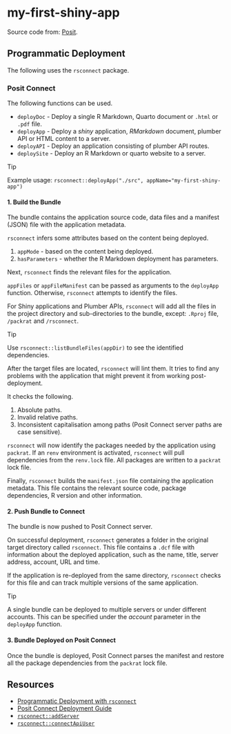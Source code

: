 # my-first-shiny-app

Source code from: [Posit](https://github.com/posit-hosted/examples-shiny-r).

## Programmatic Deployment

The following uses the `rsconnect` package.

### Posit Connect

The following functions can be used.

- `deployDoc` - Deploy a single R Markdown, Quarto document or `.html` or `.pdf` file.
- `deployApp` - Deploy a *shiny* application, *RMarkdown* document, plumber API or HTML content to a server.
- `deployAPI` - Deploy an application consisting of plumber API routes.
- `deploySite` - Deploy an R Markdown or quarto website to a server.

> [!TIP]
> Example usage: `rsconnect::deployApp("./src", appName="my-first-shiny-app")`

#### 1. Build the Bundle

The bundle contains the application source code, data files and a manifest (JSON) file with the application metadata.

`rsconnect` infers some attributes based on the content being deployed.

1. `appMode` - based on the content being deployed.
2. `hasParameters` - whether the R Markdown deployment has parameters.

Next, `rsconnect` finds the relevant files for the application.

`appFiles` or `appFileManifest` can be passed as arguments to the `deployApp` function. Otherwise, `rsconnect` attempts to identify the files.

For Shiny applications and Plumber APIs, `rsconnect` will add all the files in the project directory and sub-directories to the bundle, except: `.Rproj` file, `/packrat` and `/rsconnect`.

> [!TIP]
> Use `rsconnect::listBundleFiles(appDir)` to see the identified dependencies.

After the target files are located, `rsconnect` will lint them. It tries to find any problems with the application that might prevent it from working post-deployment.

It checks the following.

1. Absolute paths.
2. Invalid relative paths.
3. Inconsistent capitalisation among paths (Posit Connect server paths are case sensitive).

`rsconnect` will now identify the packages needed by the application using `packrat`. If an `renv` environment is activated, `rsconnect` will pull dependencies from the `renv.lock` file. All packages are written to a `packrat` lock file.

Finally, `rsconnect` builds the `manifest.json` file containing the application metadata. This file contains the relevant source code, package dependencies, R version and other information.

#### 2. Push Bundle to Connect

The bundle is now pushed to Posit Connect server.

On successful deployment, `rsconnect` generates a folder in the original target directory called `rsconnect`. This file contains a `.dcf` file with information about the deployed application, such as the name, title, server address, account, URL and time.

If the application is re-deployed from the same directory, `rsconnect` checks for this file and can track multiple versions of the same application.

> [!TIP]
> A single bundle can be deployed to multiple servers or under different accounts. This can be specified under the *account* parameter in the `deployApp` function.

#### 3. Bundle Deployed on Posit Connect

Once the bundle is deployed, Posit Connect parses the manifest and restore all the package dependencies from the `packrat` lock file.

## Resources

- [Programmatic Deployment with `rsconnect`](https://docs.posit.co/connect/admin/appendix/rsconnect/)
- [Posit Connect Deployment Guide](https://docs.posit.co/connect/admin/appendix/deployment-guide/#:~:text=To%20programmatically%20publish%20content%20to,server%20use%20addConnectServer%20and%20connectUser%20.)
- [`rsconnect::addServer`](https://rstudio.github.io/rsconnect/reference/addServer.html)
- [`rsconnect::connectApiUser`](https://rstudio.github.io/rsconnect/reference/connectApiUser.html)

